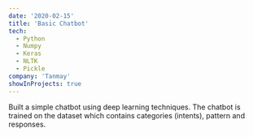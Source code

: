 ```yaml
---
date: '2020-02-15'
title: 'Basic Chatbot'
tech:
  - Python
  - Numpy
  - Keras
  - NLTK
  - Pickle
company: 'Tanmay'
showInProjects: true
---
```


Built a simple chatbot using deep learning techniques. The chatbot is trained on the dataset which contains categories (intents), pattern and responses.
